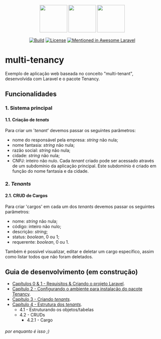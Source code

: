 
<p align="center">
<img src="https://upload.wikimedia.org/wikipedia/commons/thumb/9/9a/Laravel.svg/1200px-Laravel.svg.png" width="90">
<img src="https://cdn3.iconfinder.com/data/icons/ui-icons-5/16/plus-small-01-512.png" width="90">
<img src="https://avatars1.githubusercontent.com/u/33319474?s=400&v=4" width="90">
</p>

<p align="center">
<a href="https://travis-ci.org/laravel/framework"><img src="https://travis-ci.org/laravel/framework.svg" alt="Build"></a>
<a href="https://packagist.org/packages/laravel/framework"><img src="https://poser.pugx.org/laravel/framework/license.svg" alt="License"></a>
<a href="https://packagist.org/packages/laravel/framework"><img src="https://awesome.re/mentioned-badge.svg" alt="Mentioned in Awesome Laravel"></a>
</p>

# multi-tenancy
Exemplo de aplicação web baseada no conceito "multi-tenant", desenvolvida com Laravel e o pacote Tenancy.

## Funcionalidades
###  1. Sistema principal
#### 1.1. Criação de _tenats_
Para criar um '_tenant_' devemos passar os seguintes parâmetros:
- nome do responsável pela empresa: _string_ não nula;
- nome fantasia: _string_ não nula;
- razão social: _string_ não nula;
- cidade: _string_ não nula;
- CNPJ: inteiro não nulo.
Cada _tenant_ criado pode ser acessado através de um subdomínio da aplicação principal. Este subdomínio é criado em função do nome fantasia e da cidade.

### 2. _Tenants_
#### 2.1. CRUD de Cargos
Para criar 'cargos' em cada um dos _tenants_ devemos passar os seguintes parâmetros:
- nome: _string_ não nula;
- código: inteiro não nulo;
- descrição: _string_;
- status: _boolean_, 0 ou 1;
- requerente: _boolean_, 0 ou 1.

Também é possível visualizar, editar e deletar um cargo específico, assim como listar todos que não foram deletados.

## Guia de desenvolvimento (em construção)
- [Capítulos 0 & 1 - Requisitos & Criando o projeto Laravel](https://github.com/brnocesar/multi-tenancy/blob/master/guia_desenvolvimento/cap_0-1.md).
- [Capítulo 2 - Configurando o ambiente para instalação do pacote Tenancy](https://github.com/brnocesar/multi-tenancy/blob/master/guia_desenvolvimento/cap_2.md).
- [Capítulo 3 - Criando _tenants_](https://github.com/brnocesar/multi-tenancy/blob/master/guia_desenvolvimento/cap_3.md).
- [Capítulo 4 - Estrutura dos _tenants_](https://github.com/brnocesar/multi-tenancy/blob/master/guia_desenvolvimento/cap_4.md).
    - 4.1 - Estruturando os objetos/tabelas
    - 4.2 - CRUDs
        - 4.2.1 - Cargo

###### por enquanto é isso ;)
